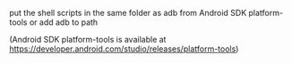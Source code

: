 put the shell scripts in the same folder as adb from Android SDK platform-tools or add adb to path

(Android SDK platform-tools is available at https://developer.android.com/studio/releases/platform-tools)
